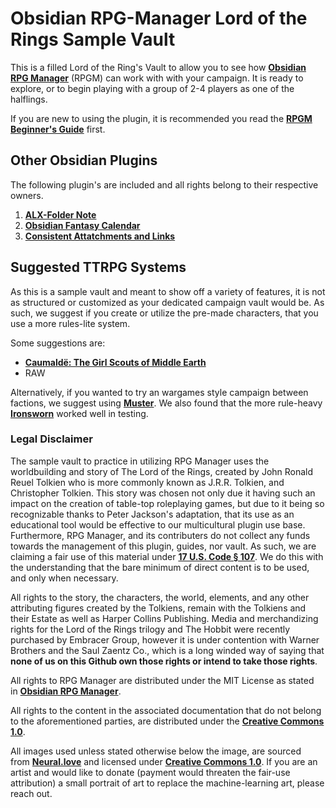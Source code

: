 # Obsidian RPG-Manager Lord of the Rings Sample Vault

This is a filled Lord of the Ring's Vault to allow you to see how **[Obsidian RPG Manager](https://github.com/carlonicora/obsidian-rpg-manager)** (RPGM) can work with with your campaign. It is ready to explore, or to begin playing with a group of 2-4 players as one of the halflings.

If you are new to using the plugin, it is recommended you read the **[RPGM Beginner's Guide](https://github.com/carlonicora/obsidian-rpg-manager/wiki/Beginner's-Guide)** first.

## Other Obsidian Plugins

The following plugin's are included and all rights belong to their respective owners.

1. **[ALX-Folder Note](https://github.com/aidenlx/alx-folder-note)**
2. **[Obsidian Fantasy Calendar](https://github.com/fantasycalendar/obsidian-fantasy-calendar)**
3. **[Consistent Attatchments and Links](https://github.com/dy-sh/obsidian-consistent-attachments-and-links)**

## Suggested TTRPG Systems

As this is a sample vault and meant to show off a variety of features, it is not as structured or customized as your dedicated campaign vault would be. As such, we suggest if you create or utilize the pre-made characters, that you use a more rules-lite system.

Some suggestions are:

- **[Caumaldë: The Girl Scouts of Middle Earth](https://www.reddit.com/r/lotr/comments/sh1dyi/updated_expanded_by_popular_request_caumaldë_the/)**
- RAW

Alternatively, if you wanted to try an wargames style campaign between factions, we suggest using **[Muster](https://www.drivethrurpg.com/product/413382/Muster?filters=0_0_100_0_0)**. We also found that the more rule-heavy **[Ironsworn](https://www.drivethrurpg.com/product/238369/Ironsworn?manufacturers_id=12876)** worked well in testing.

### Legal Disclaimer

The sample vault to practice in utilizing RPG Manager uses the worldbuilding and story of The Lord of the Rings, created by John Ronald Reuel Tolkien who is more commonly known as J.R.R. Tolkien, and Christopher Tolkien. This story was chosen not only due it having such an impact on the creation of table-top roleplaying games, but due to it being so recognizable thanks to Peter Jackson's adaptation, that its use as an educational tool would be effective to our multicultural plugin use base. Furthermore, RPG Manager, and its contributers do not collect any funds towards the management of this plugin, guides, nor vault. As such, we are claiming a fair use of this material under [**17 U.S. Code § 107**](https://www.copyright.gov/title17/92chap1.html#107). We do this with the understanding that the bare minimum of direct content is to be used, and only when necessary.

All rights to the story, the characters, the world, elements, and any other attributing figures created by the Tolkiens, remain with the Tolkiens and their Estate as well as Harper Collins Publishing. Media and merchandizing rights for the Lord of the Rings trilogy and The Hobbit were recently purchased by Embracer Group, however it is under contention with Warner Brothers and the Saul Zaentz Co., which is a long winded way of saying that **none of us on this Github own those rights or intend to take those rights**.

All rights to RPG Manager are distributed under the MIT License as stated in [**Obsidian RPG Manager**](https://github.com/carlonicora/obsidian-rpg-manager).

All rights to the content in the associated documentation that do not belong to the aforementioned parties, are distributed under the [**Creative Commons 1.0**](https://creativecommons.org/licenses/by/1.0/).

All images used unless stated otherwise below the image, are sourced from [**Neural.love**](https://neural.love/) and licensed under [**Creative Commons 1.0**](https://creativecommons.org/licenses/by/1.0/). If you are an artist and would like to donate (payment would threaten the fair-use attribution) a small portrait of art to replace the machine-learning art, please reach out.
